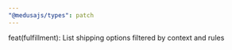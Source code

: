 ```yaml
---
"@medusajs/types": patch
---
```


feat(fulfillment): List shipping options filtered by context and rules
